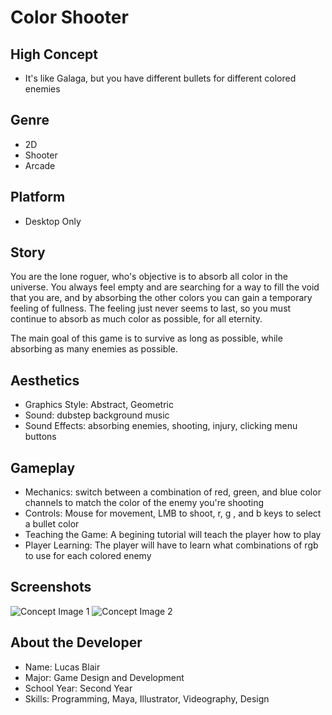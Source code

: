 # Color Shooter

## High Concept
- It's like Galaga, but you have different bullets for different colored enemies

## Genre
* 2D
* Shooter
* Arcade

## Platform
* Desktop Only

## Story
You are the lone roguer, who's objective is to absorb all color in the universe. You always feel empty
and are searching for a way to fill the void that you are, and by absorbing the other colors 
you can gain a temporary feeling of fullness. The feeling just never seems to last, so you must continue 
to absorb as much color as possible, for all eternity. 

The main goal of this game is to survive as long as possible, while absorbing as many enemies as possible. 

## Aesthetics
* Graphics Style: Abstract, Geometric
* Sound: dubstep background music
* Sound Effects: absorbing enemies, shooting, injury, clicking menu buttons

## Gameplay
* Mechanics: switch between a combination of red, green, and blue color channels to match the color of the enemy you're shooting
* Controls: Mouse for movement, LMB to shoot, r, g , and b keys to select a bullet color
* Teaching the Game: A begining tutorial will teach the player how to play
* Player Learning: The player will have to learn what combinations of rgb to use for each colored enemy

## Screenshots
![Concept Image 1](https://people.rit.edu/~lrb8738/230/project1/media/rgb1-concept.png)
![Concept Image 2](https://people.rit.edu/~lrb8738/230/project1/media/rgb2-concept.png)

## About the Developer
* Name: Lucas Blair
* Major: Game Design and Development
* School Year: Second Year
* Skills: Programming, Maya, Illustrator, Videography, Design
